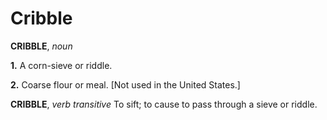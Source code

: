 # Cribble

**CRIBBLE**, _noun_

**1.** A corn-sieve or riddle.

**2.** Coarse flour or meal. \[Not used in the United States.\]

**CRIBBLE**, _verb transitive_ To sift; to cause to pass through a sieve or riddle.